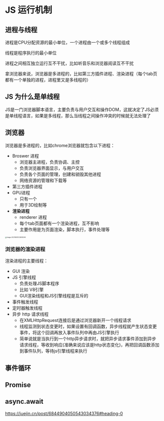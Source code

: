 # JS 运行机制



## 进程与线程

 进程是CPU分配资源的最小单位，一个进程由一个或多个线程组成

线程是程序执行的最小单位



进程之间相互独立运行互不干扰，比如听音乐和浏览器阅读互不干扰



拿浏览器来说，浏览器是多进程的，比如第三方插件进程、渲染进程（每个tab页都有一个单独的进程，进程里又是多线程的）







## JS 为什么是单线程

JS是一门浏览器脚本语言，主要负责与用户交互和操作DOM，这就决定了JS必须是单线程语言，如果是多线程，那么当线程之间操作冲突的时候就无法处理了





## 浏览器

浏览器是多进程的，比如chrome浏览器就包含以下进程：

- Broswer 进程
  - 浏览器主进程，负责协调、主控
  - 负责浏览器界面显示，与用户交互
  - 负责各个页面的管理，创建和销毁其他进程
  - 网络资源的管理和下载等
- 第三方插件进程
- GPU进程
  - 只有一个
  - 用于3D绘制等
- **渲染进程**
  - renderer 进程
  - 每个tab页面都有一个渲染进程，互不影响
  - 主要作用是为页面渲染，脚本执行，事件处理等

<img src="/Users/neofei/Fei/Frontend/笔记/images/image-20210805123809349.png" alt="image-20210805123809349" style="zoom: 33%;" />





### 浏览器的渲染进程

渲染进程的主要线程：

- GUI 渲染
- JS 引擎线程
  - 负责处理JS脚本程序
  - 比如 V8引擎
  - GUI渲染线程和JS引擎线程是互斥的
- 事件触发线程
- 定时器触发线程
- 异步 http 请求线程
  - 在XMLHttpRequest连接后是通过浏览器新开一个线程请求
  - 线程监测到状态变更时，如果设置有回调函数，异步线程就产生状态变更事件，将这个回调再放入事件队列中再由JS引擎执行
  - 简单说就是当执行到一个http异步请求时，就把异步请求事件添加到异步请求线程，等收到响应(准确来说应该是http状态变化)，再把回调函数添加到事件队列，等待js引擎线程来执行









## 事件循环







## Promise





## async.await











https://juejin.cn/post/6844904050543034376#heading-0

